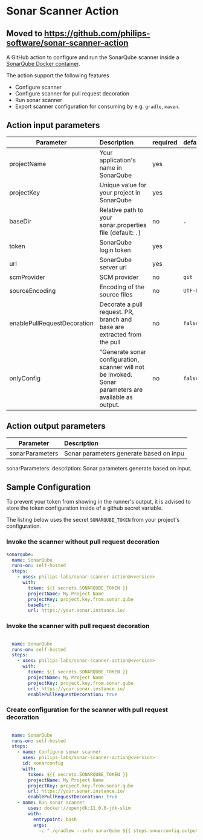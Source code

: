 # Sonar Scanner Action
## Moved to https://github.com/philips-software/sonar-scanner-action

A GitHub action to configure and run the SonarQube scanner inside a [SonarQube Docker container](https://hub.docker.com/r/philipssoftware/sonar-scanner).

The action support the following features
- Configure scanner
- Configure scanner for pull request decoration
- Run sonar scanner
- Export scanner configuration for consuming by e.g. `gradle`, `maven`.

## Action input parameters

| Parameter                   | Description                                                                                           | required | default |
| --------------------------- | :---------------------------------------------------------------------------------------------------- | -------- | ------- |
| projectName                 | Your application's name in SonarQube                                                                  | yes      |         |
| projectKey                  | Unique value for your project in SonarQube                                                            | yes      |         |
| baseDir                     | Relative path to your sonar.properties file (default: `.`)                                            | no       | `.`     |
| token                       | SonarQube login token                                                                                 | yes      |         |
| url                         | SonarQube server url                                                                                  | yes      |         |
| scmProvider                 | SCM provider                                                                                          | no       | `git`   |
| sourceEncoding              | Encoding of the source files                                                                          | no       | `UTF-8` |
| enablePullRequestDecoration | Decorate a pull request. PR, branch and base are extracted from the pull                              | no       | `false` |
| onlyConfig                  | "Generate sonar configuration, scanner will not be invoked. Sonar parameters are available as output. | no       | `false` |

## Action output parameters

| Parameter       | Description                             |
| --------------- | :-------------------------------------- |
| sonarParameters | Sonar parameters generate based on inpu |

sonarParameters:
    description: Sonar parameters generate based on input.
## Sample Configuration

To prevent your token from showing in the runner's output, it is advised to store the token configuration inside of a github secret variable.

The listing below uses the secret `SONARQUBE_TOKEN` from your project's configuration.

### Invoke the scanner without pull request decoration
```yml
sonarqube:
  name: SonarQube
  runs-on: self-hosted
  steps:
    - uses: philips-labs/sonar-scanner-action@<version>
      with:
        token: ${{ secrets.SONARQUBE_TOKEN }}
        projectName: My Project Name
        projectKey: project.key.from.sonar.qube
        baseDir: .
        url: https://your.sonar.instance.io/
```

### Invoke the scanner with pull request decoration

```yml

  name: SonarQube
  runs-on: self-hosted
  steps:
    - uses: philips-labs/sonar-scanner-action@<version>
      with:
        token: ${{ secrets.SONARQUBE_TOKEN }}
        projectName: My Project Name
        projectKey: project.key.from.sonar.qube
        url: https://your.sonar.instance.io/
        enablePullRequestDecoration: true
```

### Create configuration for the scanner with pull request decoration

```yml

  name: SonarQube
  runs-on: self-hosted
  steps:
    - name: Configure sonar scanner
      uses: philips-labs/sonar-scanner-action@<version>
      id: sonarconfig
      with:
        token: ${{ secrets.SONARQUBE_TOKEN }}
        projectName: My Project Name
        projectKey: project.key.from.sonar.qube
        url: https://your.sonar.instance.io/
        enablePullRequestDecoration: true
    - name: Run sonar scanner
        uses: docker://openjdk:11.0.6-jdk-slim
        with:
          entrypoint: bash
          args:
            -c "./gradlew --info sonarQube ${{ steps.sonarconfig.outputs.sonarParameters }}"

```
